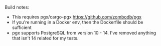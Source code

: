 Build notes:

- This requires pgx/cargo-pgx https://github.com/zombodb/pgx
- If you're running in a Docker env, then the Dockerfile should be sufficient
- pgx supports PostgreSQL from version 10 - 14. I've removed anything that isn't 14 related for my tests.
